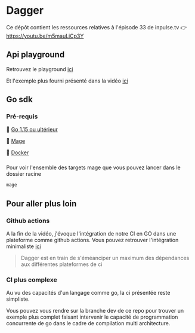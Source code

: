 # Dagger

Ce dépôt contient les ressources relatives à l'épisode 33 de inpulse.tv 👉 https://youtu.be/m5mauLiCp3Y

## Api playground 

Retrouvez le playground [ici](https://play.dagger.cloud/playground)

Et l'exemple plus fourni présenté dans la vidéo [ici](https://play.dagger.cloud/playground/Z_1Px4cAIsr)

## Go sdk

### Pré-requis 

🧇 [Go 1.15 ou ultérieur](https://go.dev/doc/install)

🧙 [Mage](https://magefile.org/)

🐋 [Docker](https://docs.docker.com/get-docker/)

###

Pour voir l'ensemble des targets mage que vous pouvez lancer dans le dossier racine
``` bash
mage 
```

## Pour aller plus loin 

### Github actions

A la fin de la vidéo, j'évoque l'intégration de notre CI en GO dans une plateforme comme github actions. 
Vous pouvez retrouver l'intégration minimaliste [ici](.github/workflows/ci.yaml)

> Dagger est en train de s'éméanciper un maximum des dépendances aux différentes plateformes de ci

### CI plus complexe

Au vu des capacités d'un langage comme go, la ci présentée reste simpliste. 

Vous pouvez vous rendre sur la branche dev de ce repo pour trouver un exemple plus complet faisant intervenir le capacité de programmation concurrente de go dans le cadre de compilation multi architecture.
